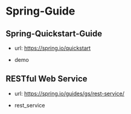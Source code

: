 # Spring-Guide

## Spring-Quickstart-Guide

- url: https://spring.io/quickstart

- demo

## RESTful Web Service

- url: https://spring.io/guides/gs/rest-service/

- rest_service
